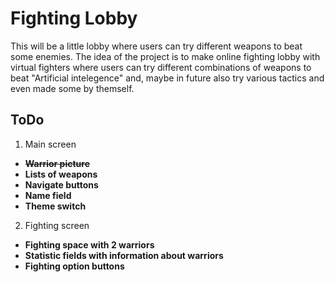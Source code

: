 # Fighting Lobby

This will be a little lobby where users can try different weapons to beat some enemies.
The idea of the project is to make online fighting lobby with virtual fighters where users can try different combinations of weapons to beat "Artificial intelegence" and, maybe in future also try various tactics and even made some by themself.

## ToDo

1. Main screen
- **~~Warrior picture~~**
- **Lists of weapons**
- **Navigate buttons**
- **Name field**
- **Theme switch**

2. Fighting screen
- **Fighting space with 2 warriors**
- **Statistic fields with information about warriors**
- **Fighting option buttons**
